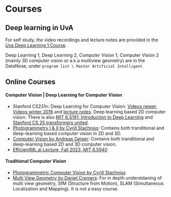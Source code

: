 # Courses

## Deep learning in UvA

For self study, the video recordings and lecture notes are provided in the [Uva Deep Learning 1 Course](https://uvadlc.github.io). 

Deep Learning 1, Deep Learning 2, Computer Vision 1, Computer Vision 2 (mainly 3D computer vision or a.k.a multiview geometry) are in the DataNose, under `program list \ Master Artificial Intelligent`.

## Online Courses

#### Computer Vision | Deep Learning for Computer Vision

- Stanford CS231n: Deep Learning for Computer Vision: [Videos newer](https://www.youtube.com/playlist?list=PLoROMvodv4rOmsNzYBMe0gJY2XS8AQg16), [Videos winter 2016](https://www.youtube.com/playlist?list=PLkt2uSq6rBVctENoVBg1TpCC7OQi31AlC) and [lecture notes](https://cs231n.github.io). Deep learning based 2D computer vision. There is also [MIT 6.S191: Introduction to Deep Learning](https://www.youtube.com/playlist?list=PLtBw6njQRU-rwp5__7C0oIVt26ZgjG9NI) and [Stanford CS 25 transformers united](https://m.youtube.com/playlist?list=PLoROMvodv4rNiJRchCzutFw5ItR_Z27CM&cbrd=1).
- [Photogrammetry I & II by Cyrill Stachniss](https://www.youtube.com/playlist?list=PLgnQpQtFTOGRYjqjdZxTEQPZuFHQa7O7Y): Contains both tranditional and deep-learning based computer vision in 2D and 3D.
- [Computer Vision by Andreas Geiger](https://www.youtube.com/playlist?list=PL05umP7R6ij35L2MHGzis8AEHz7mg381_): Contains both tranditional and deep-learning based 2D and 3D computer vision.
- [EfficientML.ai Lecture, Fall 2023, MIT 6.5940](https://www.youtube.com/playlist?list=PL80kAHvQbh-pT4lCkDT53zT8DKmhE0idB)


#### Traditional Computer Vision

- [Photogrammetric Computer Vision by Cyrill Stachniss](https://www.youtube.com/playlist?list=PLgnQpQtFTOGTPQhKBOGgjTgX-mzpsOGOX)
- [Multi View Geometry by Daniel Cremers](https://www.youtube.com/playlist?list=PLTBdjV_4f-EJn6udZ34tht9EVIW7lbeo4): For in depth understdaning of multi view geometry, SfM (Structure from Motion), SLAM (Simultaneous Localization and Mapping). It is not a easy course. 


